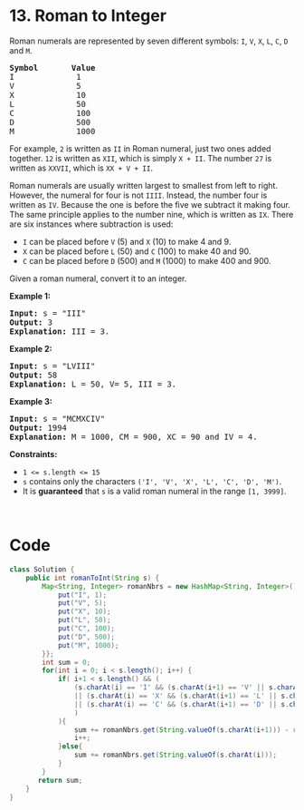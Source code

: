 # 13. Roman to Integer
<div><p>Roman numerals are represented by seven different symbols:&nbsp;<code>I</code>, <code>V</code>, <code>X</code>, <code>L</code>, <code>C</code>, <code>D</code> and <code>M</code>.</p>

<pre><strong>Symbol</strong>       <strong>Value</strong>
I             1
V             5
X             10
L             50
C             100
D             500
M             1000</pre>

<p>For example,&nbsp;<code>2</code> is written as <code>II</code>&nbsp;in Roman numeral, just two ones added together. <code>12</code> is written as&nbsp;<code>XII</code>, which is simply <code>X + II</code>. The number <code>27</code> is written as <code>XXVII</code>, which is <code>XX + V + II</code>.</p>

<p>Roman numerals are usually written largest to smallest from left to right. However, the numeral for four is not <code>IIII</code>. Instead, the number four is written as <code>IV</code>. Because the one is before the five we subtract it making four. The same principle applies to the number nine, which is written as <code>IX</code>. There are six instances where subtraction is used:</p>

<ul>
	<li><code>I</code> can be placed before <code>V</code> (5) and <code>X</code> (10) to make 4 and 9.&nbsp;</li>
	<li><code>X</code> can be placed before <code>L</code> (50) and <code>C</code> (100) to make 40 and 90.&nbsp;</li>
	<li><code>C</code> can be placed before <code>D</code> (500) and <code>M</code> (1000) to make 400 and 900.</li>
</ul>

<p>Given a roman numeral, convert it to an integer.</p>

<p><strong>Example 1:</strong></p>

<pre><strong>Input:</strong> s = "III"
<strong>Output:</strong> 3
<strong>Explanation:</strong> III = 3.
</pre>

<p><strong>Example 2:</strong></p>

<pre><strong>Input:</strong> s = "LVIII"
<strong>Output:</strong> 58
<strong>Explanation:</strong> L = 50, V= 5, III = 3.
</pre>

<p><strong>Example 3:</strong></p>

<pre><strong>Input:</strong> s = "MCMXCIV"
<strong>Output:</strong> 1994
<strong>Explanation:</strong> M = 1000, CM = 900, XC = 90 and IV = 4.
</pre>

<p><strong>Constraints:</strong></p>

<ul>
	<li><code>1 &lt;= s.length &lt;= 15</code></li>
	<li><code>s</code> contains only&nbsp;the characters <code>('I', 'V', 'X', 'L', 'C', 'D', 'M')</code>.</li>
	<li>It is <strong>guaranteed</strong>&nbsp;that <code>s</code> is a valid roman numeral in the range <code>[1, 3999]</code>.</li>
</ul>
<p>&nbsp;</p>
</div>


# Code

```java
class Solution {
    public int romanToInt(String s) {
        Map<String, Integer> romanNbrs = new HashMap<String, Integer>(){{
            put("I", 1);
            put("V", 5);
            put("X", 10);
            put("L", 50);
            put("C", 100);
            put("D", 500);
            put("M", 1000);
        }};
        int sum = 0;
        for(int i = 0; i < s.length(); i++) {
            if( i+1 < s.length() && (
                (s.charAt(i) == 'I' && (s.charAt(i+1) == 'V' || s.charAt(i+1) == 'X'))
                || (s.charAt(i) == 'X' && (s.charAt(i+1) == 'L' || s.charAt(i+1) == 'C'))
                || (s.charAt(i) == 'C' && (s.charAt(i+1) == 'D' || s.charAt(i+1) == 'M'))
                )
            ){
                sum += romanNbrs.get(String.valueOf(s.charAt(i+1))) - romanNbrs.get(String.valueOf(s.charAt(i)));
                i++;
            }else{
                sum += romanNbrs.get(String.valueOf(s.charAt(i)));
            }
        }
       return sum;
    }
}
```
